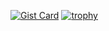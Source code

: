 [![Gist Card](https://github-readme-stats.vercel.app/api/gist?id=bbfce31e0217a3689c8d961a356cb10d)](https://gist.github.com/Yizack/bbfce31e0217a3689c8d961a356cb10d/)
[![trophy](https://github-profile-trophy.vercel.app/?username=Li468446)](https://github.com/ryo-ma/github-profile-trophy)
